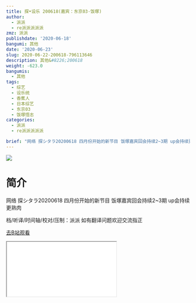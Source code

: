 ```yaml
---
title: 探•设乐 200618(嘉宾：东京03·饭塚)
author:
  - 派派
  - re派派派派派
zmz: 派派
publishdate: '2020-06-18'
bangumi: 其他
date: '2020-06-23'
slug: 2020-06-22-200618-796113646
description: 其他&#8226;200618
weight: -623.0
bangumis:
  - 其他
tags:
  - 综艺
  - 设乐统
  - 香蕉人
  - 日本综艺
  - 东京03
  - 饭塚悟志
categories:
  - 派派
  - re派派派派派

brief: "网络 探シタラ20200618 四月份开始的新节目 饭塚嘉宾回会持续2~3期 up会持续更熟肉 档/听译/时间轴/校对/压制：派派 如有翻译问题欢迎交流指正"
---
```

![](https://raw.githubusercontent.com/tcgriffith/owaraisite/master/static/tmpimg/78abb9bf9372906db96f59e3d9f6289a70dd086c.jpg.480.jpg)
# 简介  
网络 探シタラ20200618
四月份开始的新节目 饭塚嘉宾回会持续2~3期 up会持续更熟肉

档/听译/时间轴/校对/压制：派派
如有翻译问题欢迎交流指正  

[去B站观看](https://www.bilibili.com/video/av796113646/)
<div class ="resp-container"><iframe class="testiframe" src="//player.bilibili.com/player.html?aid=796113646"", scrolling="no", allowfullscreen="true" > </iframe></div> 
